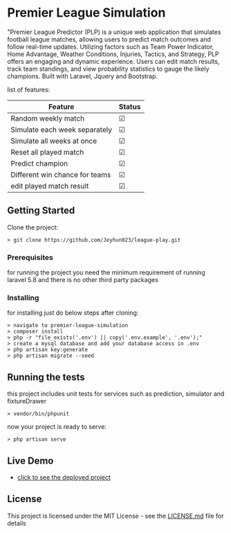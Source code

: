 # Premier League Simulation

"Premier League Predictor (PLP) is a unique web application that simulates football league matches, allowing users to predict match outcomes and follow real-time updates. Utilizing factors such as Team Power Indicator, Home Advantage, Weather Conditions, Injuries, Tactics, and Strategy, PLP offers an engaging and dynamic experience. Users can edit match results, track team standings, and view probability statistics to gauge the likely champions. Built with Laravel, Jquery and Bootstrap.

list of features:

| Feature                                  | Status        |
| ---------------------------------------- | ------------- |
| Random weekly match                      | &#9745;       |
| Simulate each week separately            | &#9745;       |
| Simulate all weeks at once               | &#9745;       |
| Reset all played match                   | &#9745;       |
| Predict champion                         | &#9745;       |
| Different win chance for teams           | &#9745;       |
| edit played match result                 | &#9745;       |

## Getting Started

Clone the project:

```
> git clone https://github.com/Jeyhun023/league-play.git
```

### Prerequisites

for running the project you need the minimum requirement of running laravel 5.8 and there is no other third party packages


### Installing

for installing just do below steps after cloning:

```
> navigate to premier-league-simulation
> composer install
> php -r "file_exists('.env') || copy('.env.example', '.env');"
> create a mysql database and add your database access in .env
> php artisan key:generate
> php artisan migrate --seed
```


## Running the tests

this project includes unit tests for services such as prediction, simulator and fixtureDrawer

```
> vendor/bin/phpunit
```
now your project is ready to serve:

```
> php artisan serve
```


## Live Demo

* [click to see the deployed project](https://league.birimtahan.com/)


## License

This project is licensed under the MIT License - see the [LICENSE.md](LICENSE.md) file for details